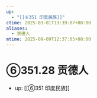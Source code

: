 ```yaml
---
up:
  - "[[⑥351 印度民族]]"
ctime: 2025-03-01T13:39:07+08:00
aliases:
  - 贡德人
mtime: 2025-09-09T12:37:05+08:00
---
```


# ⑥351.28 贡德人

- up: [[⑥351 印度民族]]

